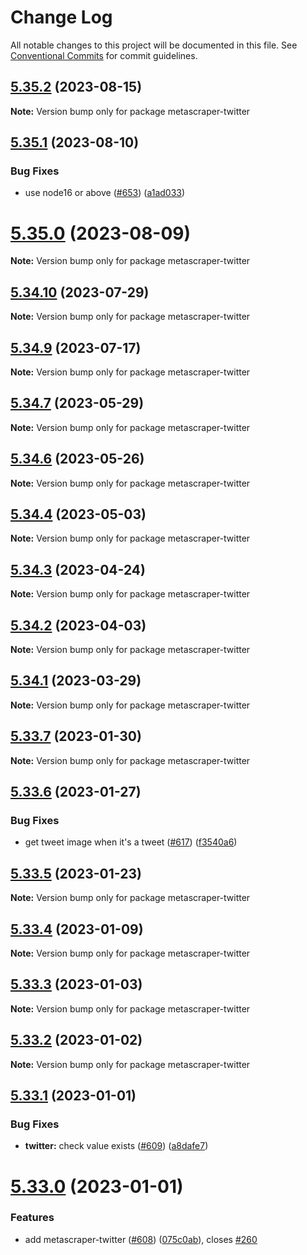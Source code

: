 # Change Log

All notable changes to this project will be documented in this file.
See [Conventional Commits](https://conventionalcommits.org) for commit guidelines.

## [5.35.2](https://github.com/microlinkhq/metascraper/compare/v5.35.1...v5.35.2) (2023-08-15)

**Note:** Version bump only for package metascraper-twitter

## [5.35.1](https://github.com/microlinkhq/metascraper/compare/v5.35.0...v5.35.1) (2023-08-10)

### Bug Fixes

* use node16 or above ([#653](https://github.com/microlinkhq/metascraper/issues/653)) ([a1ad033](https://github.com/microlinkhq/metascraper/commit/a1ad0332cc74164f40ea7e39a76e811bcfb51c7a))

# [5.35.0](https://github.com/microlinkhq/metascraper/compare/v5.34.10...v5.35.0) (2023-08-09)

**Note:** Version bump only for package metascraper-twitter

## [5.34.10](https://github.com/microlinkhq/metascraper/compare/v5.34.9...v5.34.10) (2023-07-29)

**Note:** Version bump only for package metascraper-twitter

## [5.34.9](https://github.com/microlinkhq/metascraper/compare/v5.34.8...v5.34.9) (2023-07-17)

**Note:** Version bump only for package metascraper-twitter

## [5.34.7](https://github.com/microlinkhq/metascraper/compare/v5.34.6...v5.34.7) (2023-05-29)

**Note:** Version bump only for package metascraper-twitter

## [5.34.6](https://github.com/microlinkhq/metascraper/compare/v5.34.5...v5.34.6) (2023-05-26)

**Note:** Version bump only for package metascraper-twitter

## [5.34.4](https://github.com/microlinkhq/metascraper/compare/v5.34.3...v5.34.4) (2023-05-03)

**Note:** Version bump only for package metascraper-twitter

## [5.34.3](https://github.com/microlinkhq/metascraper/compare/v5.34.2...v5.34.3) (2023-04-24)

**Note:** Version bump only for package metascraper-twitter

## [5.34.2](https://github.com/microlinkhq/metascraper/compare/v5.34.1...v5.34.2) (2023-04-03)

**Note:** Version bump only for package metascraper-twitter

## [5.34.1](https://github.com/microlinkhq/metascraper/compare/v5.34.0...v5.34.1) (2023-03-29)

**Note:** Version bump only for package metascraper-twitter

## [5.33.7](https://github.com/microlinkhq/metascraper/compare/v5.33.6...v5.33.7) (2023-01-30)

**Note:** Version bump only for package metascraper-twitter

## [5.33.6](https://github.com/microlinkhq/metascraper/compare/v5.33.5...v5.33.6) (2023-01-27)

### Bug Fixes

* get tweet image when it's a tweet ([#617](https://github.com/microlinkhq/metascraper/issues/617)) ([f3540a6](https://github.com/microlinkhq/metascraper/commit/f3540a6f4a34e81a4724cdf78c51edfc2958b376))

## [5.33.5](https://github.com/microlinkhq/metascraper/compare/v5.33.4...v5.33.5) (2023-01-23)

**Note:** Version bump only for package metascraper-twitter

## [5.33.4](https://github.com/microlinkhq/metascraper/compare/v5.33.3...v5.33.4) (2023-01-09)

**Note:** Version bump only for package metascraper-twitter

## [5.33.3](https://github.com/microlinkhq/metascraper/compare/v5.33.2...v5.33.3) (2023-01-03)

**Note:** Version bump only for package metascraper-twitter

## [5.33.2](https://github.com/microlinkhq/metascraper/compare/v5.33.1...v5.33.2) (2023-01-02)

**Note:** Version bump only for package metascraper-twitter

## [5.33.1](https://github.com/microlinkhq/metascraper/compare/v5.33.0...v5.33.1) (2023-01-01)

### Bug Fixes

* **twitter:** check value exists ([#609](https://github.com/microlinkhq/metascraper/issues/609)) ([a8dafe7](https://github.com/microlinkhq/metascraper/commit/a8dafe79fd55c182501e4b0fe417f28d625e616b))

# [5.33.0](https://github.com/microlinkhq/metascraper/compare/v5.32.4...v5.33.0) (2023-01-01)

### Features

* add metascraper-twitter ([#608](https://github.com/microlinkhq/metascraper/issues/608)) ([075c0ab](https://github.com/microlinkhq/metascraper/commit/075c0ab1141f9104b21a3496c43fe5c6b3bf17c0)), closes [#260](https://github.com/microlinkhq/metascraper/issues/260)
